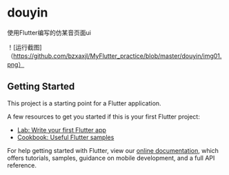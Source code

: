 # douyin

使用Flutter编写的仿某音页面ui

！[运行截图]（https://github.com/bzxaxjl/MyFlutter_practice/blob/master/douyin/img01.png）

## Getting Started

This project is a starting point for a Flutter application.

A few resources to get you started if this is your first Flutter project:

- [Lab: Write your first Flutter app](https://flutter.dev/docs/get-started/codelab)
- [Cookbook: Useful Flutter samples](https://flutter.dev/docs/cookbook)

For help getting started with Flutter, view our
[online documentation](https://flutter.dev/docs), which offers tutorials,
samples, guidance on mobile development, and a full API reference.
